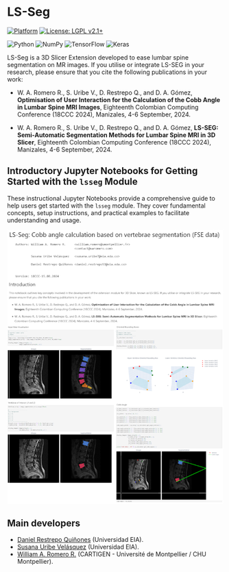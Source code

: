 # LS-Seg 

[![Platform](https://img.shields.io/badge/3D_Slicer-Module-green)](https://www.slicer.org/)
[![License: LGPL v2.1+](https://img.shields.io/badge/LICENCE-CeCILL%202.1-blue)](http://www.cecill.info/index.en.html)

![Python](https://img.shields.io/badge/python-3670A0?style=for-the-badge&logo=python&logoColor=ffdd54)
![NumPy](https://img.shields.io/badge/numpy-%23013243.svg?style=for-the-badge&logo=numpy&logoColor=white)
![TensorFlow](https://img.shields.io/badge/TensorFlow-%23FF6F00.svg?style=for-the-badge&logo=TensorFlow&logoColor=white)
![Keras](https://img.shields.io/badge/Keras-%23D00000.svg?style=for-the-badge&logo=Keras&logoColor=white)


LS-Seg is a 3D Slicer Extension developed to ease lumbar spine segmentation on MR images. If you utilise or integrate LS-SEG in your research, please ensure that you cite the following publications in your work:

- W. A. Romero R., S. Uribe V., D. Restrepo Q., and D. A. Gómez, **Optimisation of User Interaction for the Calculation of the Cobb Angle in Lumbar Spine MRI Images**, Eighteenth Colombian Computing Conference (18CCC 2024), Manizales, 4-6 September, 2024.

- W. A. Romero R., S. Uribe V., D. Restrepo Q., and D. A. Gómez, **LS-SEG: Semi-Automatic Segmentation Methods for Lumbar Spine MRI in 3D Slicer**, Eighteenth Colombian Computing Conference (18CCC 2024), Manizales, 4-6 September, 2024.


## Introductory Jupyter Notebooks for Getting Started with the `lsseg` Module

These instructional Jupyter Notebooks provide a comprehensive guide to help users get started with the `lsseg` module. They cover fundamental concepts, setup instructions, and practical examples to facilitate understanding and usage.

[![LS-Seg: Cobb angle calculation based on vertebrae segmentation (FSE data)](./docs/readme_figures/lsseg-readme-figure_nb03.png)](https://nbviewer.org/github/CARTIGEN/LS-SEG/blob/main/notebooks/03_Cobb_angle_calculation_example_FSE2D_data.ipynb "LS-Seg: Cobb angle calculation based on vertebrae segmentation (FSE data)")


## Main developers

* [Daniel Restrepo Quiñones](https://github.com/Cecilio0) (Universidad EIA).
* [Susana Uribe Velásquez](https://github.com/Susiur) (Universidad EIA).
* [William A. Romero R.](https://github.com/waromero) (CARTIGEN - Université de Montpellier / CHU Montpellier).

